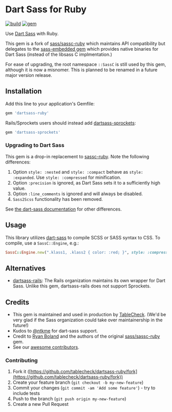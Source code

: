 # Dart Sass for Ruby

[![build](https://github.com/tablecheck/dartsass-ruby/actions/workflows/build.yml/badge.svg)](https://github.com/tablecheck/dartsass-ruby/actions/workflows/build.yml)
[![gem](https://badge.fury.io/rb/dartsass-ruby.svg)](https://rubygems.org/gems/dartsass-ruby)

Use [Dart Sass](https://sass-lang.com/dart-sass) with Ruby.

This gem is a fork of [sass/sassc-ruby](https://github.com/sass/sassc-ruby)
which maintains API compatibility but delegates to the
[sass-embedded gem](https://github.com/ntkme/sass-embedded-host-ruby)
which provides native binaries for Dart Sass (instead of the libsass
C implmentation.)

For ease of upgrading, the root namespace `::SassC` is still used by this gem,
although it is now a misnomer. This is planned to be renamed in a future
major version release.

## Installation

Add this line to your application's Gemfile:

```ruby
gem 'dartsass-ruby'
```

Rails/Sprockets users should instead add [dartsass-sprockets](https://github.com/tablecheck/dartsass-sprockets):

```ruby
gem 'dartsass-sprockets'
```

### Upgrading to Dart Sass

This gem is a drop-in replacement to [sassc-ruby](https://github.com/sass/sassc-ruby).
Note the following differences:

1. Option `style: :nested` and `style: :compact` behave as `style: :expanded`. Use `style: :compressed` for minification.
2. Option `:precision` is ignored, as Dart Sass sets it to a sufficiently high value.
3. Option `:line_comments` is ignored and will always be disabled.
4. `Sass2Scss` functionality has been removed.

See [the dart-sass documentation](https://github.com/sass/dart-sass#behavioral-differences-from-ruby-sass) for other differences.

## Usage

This library utilizes [dart-sass](https://github.com/sass/dart-sass) to compile
SCSS or SASS syntax to CSS. To compile, use a `SassC::Engine`, e.g.:

```ruby
SassC::Engine.new(".klass1, .klass2 { color: :red; }", style: :compressed).render
```

## Alternatives

* [dartsass-rails](https://github.com/rails/dartsass-rails): The Rails organization
  maintains its own wrapper for Dart Sass. Unlike this gem, dartsass-rails does
  not support Sprockets.

## Credits

* This gem is maintained and used in production by [TableCheck](https://www.tablecheck.com/en/join). (We'd be very glad if the Sass organization could take over maintainership in the future!)
* Kudos to [@ntkme](https://github.com/ntkme) for dart-sass support.
* Credit to [Ryan Boland](https://ryanboland.com) and the authors of the original
  [sass/sassc-ruby](https://github.com/sass/sassc-ruby) gem.
* See our [awesome contributors](https://github.com/tablecheck/sassc-ruby/graphs/contributors).

### Contributing

1. Fork it ([https://github.com/tablecheck/dartsass-ruby/fork](https://github.com/tablecheck/dartsass-ruby/fork))
2. Create your feature branch (`git checkout -b my-new-feature`)
3. Commit your changes (`git commit -am 'Add some feature'`) - try to include tests
4. Push to the branch (`git push origin my-new-feature`)
5. Create a new Pull Request
